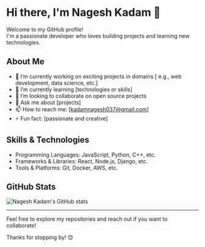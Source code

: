 
# Hi there, I'm Nagesh Kadam 👋

Welcome to my GitHub profile!  
I'm a passionate developer who loves building projects and learning new technologies.

## About Me
- 🔭 I’m currently working on exciting projects in domains [ e.g., web development, data science, etc.]
- 🌱 I’m currently learning [technologies or skills]
- 👯 I’m looking to collaborate on open source projects
- 💬 Ask me about [projects]
- 📫 How to reach me: [kadamnagesh037@gmail.com]
- ⚡ Fun fact: [passionate and creative]

## Skills & Technologies
- Programming Languages: JavaScript, Python, C++, etc.
- Frameworks & Libraries: React, Node.js, Django, etc.
- Tools & Platforms: Git, Docker, AWS, etc.

## GitHub Stats
![Nagesh Kadam's GitHub stats](https://github-readme-stats.vercel.app/api?username=nageshkadam&show_icons=true&theme=radical)

---

Feel free to explore my repositories and reach out if you want to collaborate!

Thanks for stopping by! 😊

